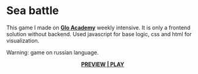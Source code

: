 # Sea battle
This game I made on [**Glo Academy**](https://glo.academy/) weekly intensive.
It is only a frontend solution without backend. Used javascript for base logic, css and html for visualization.

Warning: game on russian language.

<div align="center"><a href="https://sharibo.github.io/sea_battle/" target="_blank"><b>PREVIEW | PLAY</b></a></div>
